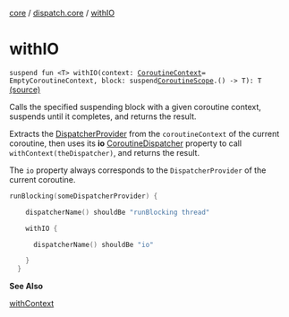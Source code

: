 [core](../index.md) / [dispatch.core](index.md) / [withIO](./with-i-o.md)

# withIO

`suspend fun <T> withIO(context: `[`CoroutineContext`](https://kotlinlang.org/api/latest/jvm/stdlib/kotlin.coroutines/-coroutine-context/index.html)` = EmptyCoroutineContext, block: suspend `[`CoroutineScope`](https://kotlin.github.io/kotlinx.coroutines/kotlinx-coroutines-core/kotlinx.coroutines/-coroutine-scope/index.html)`.() -> T): T` [(source)](https://github.com/RBusarow/Dispatch/tree/master/core/src/main/java/dispatch/core/Suspend.kt#L55)

Calls the specified suspending block with a given coroutine context, suspends until it completes, and returns
the result.

Extracts the [DispatcherProvider](-dispatcher-provider/index.md) from the `coroutineContext` of the current coroutine,
then uses its **io** [CoroutineDispatcher](https://kotlin.github.io/kotlinx.coroutines/kotlinx-coroutines-core/kotlinx.coroutines/-coroutine-dispatcher/index.html) property to call `withContext(theDispatcher)`,
and returns the result.

The `io` property always corresponds to the `DispatcherProvider` of the current coroutine.

``` kotlin
runBlocking(someDispatcherProvider) {

    dispatcherName() shouldBe "runBlocking thread"

    withIO {

      dispatcherName() shouldBe "io"

    }
  }
```

**See Also**

[withContext](https://kotlin.github.io/kotlinx.coroutines/kotlinx-coroutines-core/kotlinx.coroutines/with-context.html)

